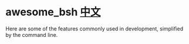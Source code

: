 # awesome_bsh [中文](README_ZH.md)

Here are some of the features commonly used in development, simplified by the command line.
